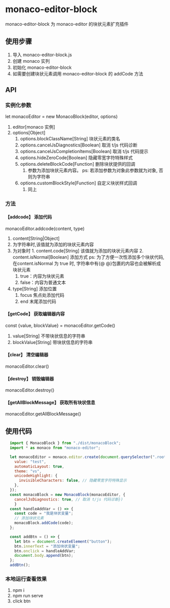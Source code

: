 # monaco-editor-block

monaco-editor-block 为 monaco-editor 的块状元素扩充插件

## 使用步骤

1. 导入 monaco-editor-block.js
2. 创建 monaco 实列
3. 初始化 monaco-editor-block
4. 如需要创建块状元素调用 monaco-editor-block 的 addCode 方法

## API
### 实例化参数
let monacoEditor = new MonacoBlock(editor, options)

1. editor[monaco 实例]
2. options[Object]
   1. options.blockClassName[String] 块状元素的类名
   2. options.cancelJsDiagnostics[Boolean] 取消 t/js 代码诊断
   3. options.cancelJsCompletionItems[Boolean] 取消 t/js 代码提示
   4. options.hideZeroCode[Boolean] 隐藏零宽字符特殊样式
   5. options.deleteBlockCode[Function] 删除块状提供的回调
      1. 参数为添加块状元素内容。 ps: 若添加参数为对象此参数就为对象, 否则为字符串
   6. options.customBlockStyle[Function] 自定义块状样式回调
      1. 同上

### 方法
#### 【addcode】 添加代码
monacoEditor.addcode(content, type)

1. content[String|Object]
  1. 为字符串时,该值就为添加的块状元素内容
  2. 为对象时
    1. content.code[String] 该值就为添加的块状元素内容
    2. content.isNormal[Boolean] 添加方式  ps: 为了方便一次性添加多个块状代码, 在content.isNormal 为 true 时, 字符串中有{@ @}包裹的内容也会被解析成块状元素
      1. true：内容为块状元素
      2. false：内容为普通文本
2. type[String] 添加位置
   1. focus 焦点处添加代码
   2. end 末尾添加代码
#### 【getCode】 获取编辑器内容
const {value, blockValue} = monacoEditor.getCode()
1. value[String] 不带块状信息的字符串
2. blockValue[String] 带块状信息的字符串
#### 【clear】 清空编辑器
monacoEditor.clear()
#### 【destroy】 销毁编辑器
monacoEditor.destroy()
#### 【getAllBlockMessage】 获取所有块状信息
monacoEditor.getAllBlockMessage()
## 使用代码

```javascript
  import { MonacoBlock } from "./dist/monacoBlock";
  import * as monaco from "monaco-editor";

  let monacoEditor = monaco.editor.create(document.querySelector(".root"), {
    value: "test",
    automaticLayout: true,
    theme: "vs",
    unicodeHighlight: {
      invisibleCharacters: false, // 隐藏零宽字符特殊显示
    },
  });
  const monacoBlock = new MonacoBlock(monacoEditor, {
    cancelJsDiagnostics: true, // 取消 t/js 代码诊断})
    }
  const handleAddVar = () => {
    const code = "我是块状变量";
    // 添加块状元素
    monacoBlock.addCode(code);
  };

  const addBtn = () => {
    let btn = document.createElement("button");
    btn.innerText = "添加块状变量";
    btn.onclick = handleAddVar;
    document.body.append(btn);
  };
  addBtn();
```

### 本地运行查看效果

1. npm i
2. npm run serve
3. click btn
